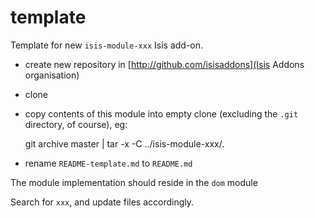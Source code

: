 template
========

Template for new `isis-module-xxx` Isis add-on.

* create new repository in [http://github.com/isisaddons](Isis Addons organisation)

* clone

* copy contents of this module into empty clone (excluding the `.git` directory, of course), eg:

     git archive master | tar -x -C ../isis-module-xxx/.

 * rename `README-template.md` to `README.md`


The module implementation should reside in the `dom` module

Search for `xxx`, and update files accordingly.

